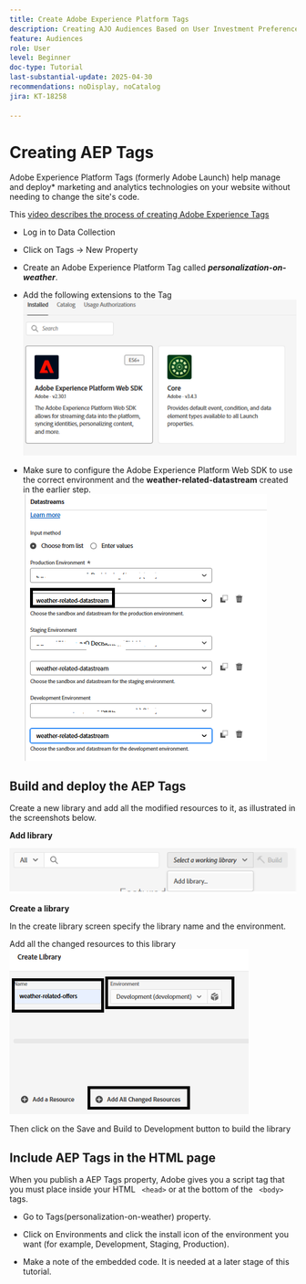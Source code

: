 ```yaml
---
title: Create Adobe Experience Platform Tags
description: Creating AJO Audiences Based on User Investment Preferences (Stocks, Bonds, CDs)
feature: Audiences
role: User
level: Beginner
doc-type: Tutorial
last-substantial-update: 2025-04-30
recommendations: noDisplay, noCatalog
jira: KT-18258

---
```

# Creating AEP Tags

Adobe Experience Platform Tags (formerly Adobe Launch) help manage and deploy* marketing and analytics technologies on your website without needing to change the site's code.

This [video describes the process of creating Adobe Experience Tags](https://experienceleague.adobe.com/en/playlists/experience-platform-get-started-with-tags)

*   Log in to Data Collection
*   Click on Tags -> New Property
*   Create an Adobe Experience Platform Tag called _**personalization-on-weather**_.

*   Add the following extensions to the Tag
![tags-extensions](assets/tags-extensions1.png)

*   Make sure to configure the Adobe Experience Platform Web SDK to use the correct environment and the **weather-related-datastream** created in the earlier step.
![web-sdk-configuration](assets/tags-extensions.png)



## Build and deploy the AEP Tags


Create a new library and add all the modified resources to it, as illustrated in the screenshots below.

**Add library**

![new-library](assets/tag-add-library.png)

**Create a library**

In the create library screen specify the library name and the environment.

Add all the changed resources to this library
![tag-library](assets/tag-build-library.png)

Then click on the Save and Build to Development button to build the library

## Include AEP Tags in the HTML page

When you publish a AEP Tags property, Adobe gives you a script tag that you must place inside your HTML ``` <head>``` or at the bottom of the ``` <body>``` tags.

*   Go to Tags(personalization-on-weather) property.

*   Click on Environments and click the install icon of the environment you want (for example, Development, Staging, Production).

*   Make a note of the embedded code. It is needed at a later stage of this tutorial.
